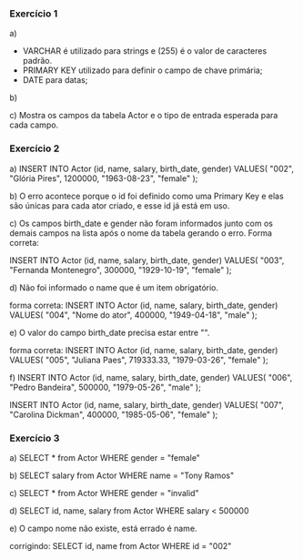 ### Exercício 1 

a) 
- VARCHAR é utilizado para strings e (255) é o valor de caracteres padrão.
- PRIMARY KEY utilizado para definir o campo de chave primária;
- DATE para datas;

b) 

c) Mostra os campos da tabela Actor e o tipo de entrada esperada para cada campo.



### Exercício 2

a) INSERT INTO Actor (id, name, salary, birth_date, gender)
VALUES(
  "002", 
  "Glória Pires",
  1200000,
  "1963-08-23", 
  "female"
);

b) O erro acontece porque o id foi definido como uma Primary Key e elas são únicas para cada ator criado, e esse id já está em uso.

c) Os campos birth_date e gender não foram informados junto com os demais campos na lista após o nome da tabela gerando o erro.
 Forma correta: 

 INSERT INTO Actor (id, name, salary, birth_date, gender)
VALUES(
  "003", 
  "Fernanda Montenegro",
  300000,
  "1929-10-19", 
  "female"
);

d) Não foi informado o name que é um item obrigatório.

forma correta:
INSERT INTO Actor (id, name, salary, birth_date, gender)
VALUES(
  "004",
  "Nome do ator",
  400000,
  "1949-04-18", 
  "male"
);

e) O valor do campo birth_date precisa estar entre "".

forma correta:
INSERT INTO Actor (id, name, salary, birth_date, gender)
VALUES(
  "005", 
  "Juliana Paes",
  719333.33,
  "1979-03-26", 
  "female"
);

f) INSERT INTO Actor (id, name, salary, birth_date, gender)
VALUES(
  "006", 
  "Pedro Bandeira",
  500000,
  "1979-05-26", 
  "male"
);

INSERT INTO Actor (id, name, salary, birth_date, gender)
VALUES(
  "007", 
  "Carolina Dickman",
  400000,
  "1985-05-06", 
  "female"
);

### Exercício 3

a) 
SELECT * from Actor 
WHERE gender = "female"

b)
SELECT salary from Actor 
WHERE name = "Tony Ramos"

c)
SELECT * from Actor 
WHERE gender = "invalid"

d)
SELECT id, name, salary from Actor 
WHERE salary < 500000

e) O campo nome não existe, está errado é name.

corrigindo:
SELECT id, name from Actor WHERE id = "002"
